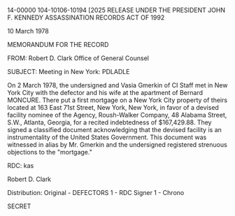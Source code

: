 14-00000
104-10106-10194 [2025 RELEASE UNDER THE PRESIDENT JOHN F. KENNEDY ASSASSINATION RECORDS ACT OF 1992

10 March 1978

MEMORANDUM FOR THE RECORD

FROM: Robert D. Clark
Office of General Counsel

SUBJECT: Meeting in New York: PDLADLE

On 2 March 1978, the undersigned and Vasia Gmerkin of CI Staff met in New York City with the defector and his wife at the apartment of Bernard MONCURE. There put a first mortgage on a New York City property of theirs located at 163 East 71st Street, New York, New York, in favor of a devised facility nominee of the Agency, Roush-Walker Company, 48 Alabama Street, S.W., Atlanta, Georgia, for a recited indebtedness of $167,429.88. They signed a classified document acknowledging that the devised facility is an instrumentality of the United States Government. This document was witnessed in alias by Mr. Gmerkin and the undersigned registered strenuous objections to the "mortgage."

RDC: kas

Robert D. Clark

Distribution:
Original - DEFECTORS
1 - RDC Signer
1 - Chrono

SECRET
